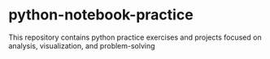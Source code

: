 # python-notebook-practice
This repository contains python practice exercises and projects focused on analysis, visualization, and problem-solving
